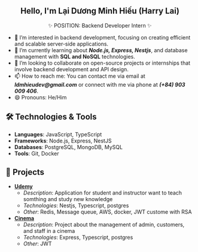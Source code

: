 <h2  align="center" >Hello, I'm Lại Dương Minh Hiếu (Harry Lai)</h1>
      <p align="center">
  ✨ POSITION: Backend Developer Intern ✨
</p>

- 👀 I’m interested in backend development, focusing on creating efficient and scalable server-side applications.
- 🌱 I’m currently learning about **_Node.js, Express, Nestjs_**, and database management with **SQL and NoSQL** technologies.
- 💞️ I’m looking to collaborate on open-source projects or internships that involve backend development and API design.
- 📫 How to reach me: You can contact me via email at **_ldmhieudev@gmail.com_** or connect with me via phone at **_(+84) 903 009 406_**.
- 😄 Pronouns: He/Him

<!---
AlfredHarper/AlfredHarper is a ✨ special ✨ repository because its `README.md` (this file) appears on your GitHub profile.
You can click the Preview link to take a look at your changes.
--->


## 🛠️ Technologies & Tools

- **Languages**: JavaScript, TypeScript
- **Frameworks**: Node.js, Express, NestJS
- **Databases**: PostgreSQL, MongoDB, MySQL
- **Tools**: Git, Docker

## 🎨 Projects

- [**Udemy**](https://gitlab.com/harveyod/harvey-be)
    + _Description_: Application for student and instructor want to teach somthing and study new knowledge
    + _Technologies_: Nestjs, Typescript, postgres
    + _Other_: Redis, Message queue, AWS, docker, JWT custome with RSA
- [**Cinema**](https://github.com/lucasngucii/BE-Ecommerce)
  - _Description_: Project about the management of admin, customers, and staff in a cinema
  - _Technologies_: Express, Typescript, postgres
  - _Other_: JWT
